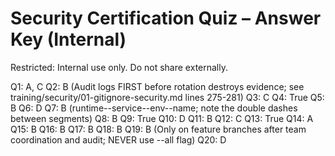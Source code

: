 # Security Certification Quiz – Answer Key (Internal)

Restricted: Internal use only. Do not share externally.

Q1: A, C
Q2: B (Audit logs FIRST before rotation destroys evidence; see training/security/01-gitignore-security.md lines 275-281)
Q3: C
Q4: True
Q5: B
Q6: D
Q7: B (runtime--service--env--name; note the double dashes between segments)
Q8: B
Q9: True
Q10: D
Q11: B
Q12: C
Q13: True
Q14: A
Q15: B
Q16: B
Q17: B
Q18: B
Q19: B (Only on feature branches after team coordination and audit; NEVER use --all flag)
Q20: D
